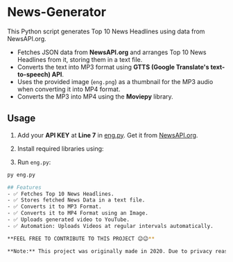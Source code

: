 # News-Generator

This Python script generates Top 10 News Headlines using data from NewsAPI.org.

- Fetches JSON data from **NewsAPI.org** and arranges Top 10 News Headlines from it, storing them in a text file.
- Converts the text into MP3 format using **GTTS (Google Translate's text-to-speech) API**.
- Uses the provided image (`eng.png`) as a thumbnail for the MP3 audio when converting it into MP4 format.
- Converts the MP3 into MP4 using the **Moviepy** library.

## Usage

1. Add your **API KEY** at **Line 7** in [eng.py](https://github.com/rishabhraj1572/News-Generator/blob/main/eng.py). Get it from [NewsAPI.org](https://newsapi.org).
2. Install required libraries using:

3. Run `eng.py`:
```bash
py eng.py

## Features
- ✅ Fetches Top 10 News Headlines.
- ✅ Stores fetched News Data in a text file.
- ✅ Converts it to MP3 Format.
- ✅ Converts it to MP4 Format using an Image.
- ✅ Uploads generated video to YouTube.
- ✅ Automation: Uploads Videos at regular intervals automatically.

**FEEL FREE TO CONTRIBUTE TO THIS PROJECT 😉😉**

**Note:** This project was originally made in 2020. Due to privacy reasons, the previous repository is now deleted, and this is a reupload.

